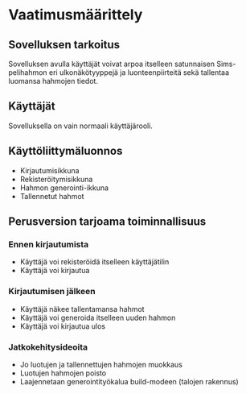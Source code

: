 # Vaatimusmäärittely

## Sovelluksen tarkoitus

Sovelluksen avulla käyttäjät voivat arpoa itselleen satunnaisen Sims-pelihahmon eri ulkonäkötyyppejä ja luonteenpiirteitä sekä tallentaa luomansa hahmojen tiedot.

## Käyttäjät

Sovelluksella on vain normaali käyttäjärooli.

## Käyttöliittymäluonnos

- Kirjautumisikkuna
- Rekisteröitymisikkuna
- Hahmon generointi-ikkuna
- Tallennetut hahmot

## Perusversion tarjoama toiminnallisuus

### Ennen kirjautumista

- Käyttäjä voi rekisteröidä itselleen käyttäjätilin
- Käyttäjä voi kirjautua

### Kirjautumisen jälkeen

- Käyttäjä näkee tallentamansa hahmot
- Käyttäjä voi generoida itselleen uuden hahmon
- Käyttäjä voi kirjautua ulos

### Jatkokehitysideoita

- Jo luotujen ja tallennettujen hahmojen muokkaus
- Luotujen hahmojen poisto
- Laajennetaan generointityökalua build-modeen (talojen rakennus)